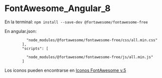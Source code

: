 # FontAwesome_Angular_8

En la terminal:
`npm install --save-dev @fortawesome/fontawesome-free`

En angular.json:
```"styles": [
          "node_modules/@fortawesome/fontawesome-free/css/all.min.css"
        ],
        "scripts": [ 

          "node_modules/@fortawesome/fontawesome-free/js/all.min.js"
        ]
 ```
     
Los iconos pueden encontrarse en [Iconos FontAwesome v.5](https://fontawesome.com/v5.15/icons?d=gallery&p=2)

